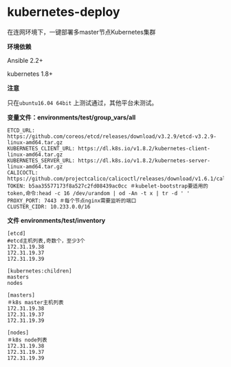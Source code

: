 # kubernetes-deploy

在连网环境下，一键部署多master节点Kubernetes集群

**环境依赖**

Ansible 2.2+

kubernetes 1.8+

**注意**

只在`ubuntu16.04 64bit` 上测试通过，其他平台未测试。


**变量文件：environments/test/group_vars/all**

	ETCD_URL: https://github.com/coreos/etcd/releases/download/v3.2.9/etcd-v3.2.9-linux-amd64.tar.gz
	KUBERNETES_CLIENT_URL: https://dl.k8s.io/v1.8.2/kubernetes-client-linux-amd64.tar.gz
	KUBERNETES_SERVER_URL: https://dl.k8s.io/v1.8.2/kubernetes-server-linux-amd64.tar.gz
	CALICOCTL: https://github.com/projectcalico/calicoctl/releases/download/v1.6.1/calicoctl
	TOKEN: b5aa35577173f8a527c2fd08439ac0cc ＃kubelet-bootstrap要适用的token,命令:head -c 16 /dev/urandom | od -An -t x | tr -d ' '
	PROXY_PORT: 7443 ＃每个节点nginx需要监听的端口
	CLUSTER_CIDR: 10.233.0.0/16


**文件 environments/test/inventory**

	[etcd]
	#etcd主机列表,奇数个，至少3个
	172.31.19.38
	172.31.19.37
	172.31.19.39
	
	[kubernetes:children]
	masters
	nodes
	
	[masters]
	＃k8s master主机列表
	172.31.19.38
	172.31.19.37
	172.31.19.39
	
	[nodes]
	＃k8s node列表
	172.31.19.38
	172.31.19.37
	172.31.19.39
